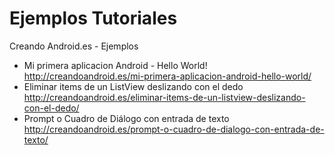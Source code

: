 Ejemplos Tutoriales
===================

Creando Android.es - Ejemplos

* Mi primera aplicacion Android - Hello World! http://creandoandroid.es/mi-primera-aplicacion-android-hello-world/
* Eliminar items de un ListView deslizando con el dedo http://creandoandroid.es/eliminar-items-de-un-listview-deslizando-con-el-dedo/
* Prompt o Cuadro de Diálogo con entrada de texto http://creandoandroid.es/prompt-o-cuadro-de-dialogo-con-entrada-de-texto/
